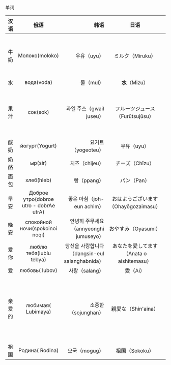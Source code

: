 单词

|汉语|俄语|韩语|日语|英语|吉尔吉斯语|粤语|俄语句子或解释|
|:----:|:------:|-----:|:-----:|:------:|:------:|:---:|:---:|
|牛奶|Молоко(moloko)|우유（uyu）|ミルク（Miruku）|milk|сүт(süt)|-|Это было очень вкусное молоко.那是美味的牛奶。|
|水|вода(voda)|물（mul）|**水**（Mizu）|water|суу(suu)|-||
|果汁|сок(sok)|과일 주스（gwail juseu）|フルーツジュース（Furūtsujūsu）|fruit juice|жемиш ширеси(jemiş şiresi)|-|Чистая родниковая вода манит усталого путника.水是生命之源。|
|酸奶|йогурт(Yogurt)|요거트（yogeoteu）|우유（uyu）|Yogurt|Йогурт(Yogurt)|-||
|奶酪|ыр(sir)|치즈（chijeu）|チーズ（Chīzu）|cheese|сыр(sır)|乾酪||
|面包|хлеб(hleb)|빵（ppang）|パン（Pan）|bread|нан(nan)|-||
|早安|Доброе утро(dobroe utro - dobrAe utrA)|좋은 아침（joh-eun achim）|おはようございます（Ohayōgozaimasu）|good Morning| |早晨||
|晚安|спокойной ночи(spokoinoi noqi)|안녕히 주무세요（annyeonghi jumuseyo）|おやすみ（Oyasumi）| |-||
|爱你|люблю тебя(lublu tebya)|당신을 사랑합니다（dangsin-eul salanghabnida）|あなたを愛してます（Anata o aishitemasu）|bread|нан(nan)|-||
|爱|любовь( lubov)|사랑（salang）|愛（Ai）| |-||
|亲爱的|любимая( Lubimaya)|소중한（sojunghan）|親愛な（Shin'aina）| |親愛嘅|-aya -a 代表阴性，与女性相关|
|祖国|Родина( Rodina)|모국（mogug）|祖国（Sokoku）| |-||
